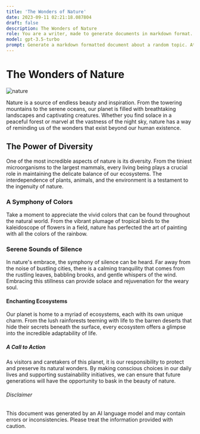 ```yaml
---
title: 'The Wonders of Nature'
date: 2023-09-11 02:21:18.087804
draft: false
description: The Wonders of Nature
role: You are a writer, made to generate documents in markdown format. It is very important that all of the documents you generate are in valid markdown format.
model: gpt-3.5-turbo
prompt: Generate a markdown formatted document about a random topic. At the bottom, include a disclaimer explaining that the document was generated by you. The first line of the document should be the title. Make sure that the entire document is in proper markdown format, using a mix of various tags to make the document visually appealing.
---
```


# The Wonders of Nature

![nature](https://www.example.com/nature.jpg)

Nature is a source of endless beauty and inspiration. From the towering mountains to the serene oceans, our planet is filled with breathtaking landscapes and captivating creatures. Whether you find solace in a peaceful forest or marvel at the vastness of the night sky, nature has a way of reminding us of the wonders that exist beyond our human existence.

## The Power of Diversity

One of the most incredible aspects of nature is its diversity. From the tiniest microorganisms to the largest mammals, every living being plays a crucial role in maintaining the delicate balance of our ecosystems. The interdependence of plants, animals, and the environment is a testament to the ingenuity of nature.

### A Symphony of Colors

Take a moment to appreciate the vivid colors that can be found throughout the natural world. From the vibrant plumage of tropical birds to the kaleidoscope of flowers in a field, nature has perfected the art of painting with all the colors of the rainbow.

### Serene Sounds of Silence

In nature's embrace, the symphony of silence can be heard. Far away from the noise of bustling cities, there is a calming tranquility that comes from the rustling leaves, babbling brooks, and gentle whispers of the wind. Embracing this stillness can provide solace and rejuvenation for the weary soul.

#### Enchanting Ecosystems

Our planet is home to a myriad of ecosystems, each with its own unique charm. From the lush rainforests teeming with life to the barren deserts that hide their secrets beneath the surface, every ecosystem offers a glimpse into the incredible adaptability of life.

##### A Call to Action

As visitors and caretakers of this planet, it is our responsibility to protect and preserve its natural wonders. By making conscious choices in our daily lives and supporting sustainability initiatives, we can ensure that future generations will have the opportunity to bask in the beauty of nature.

###### Disclaimer

This document was generated by an AI language model and may contain errors or inconsistencies. Please treat the information provided with caution.